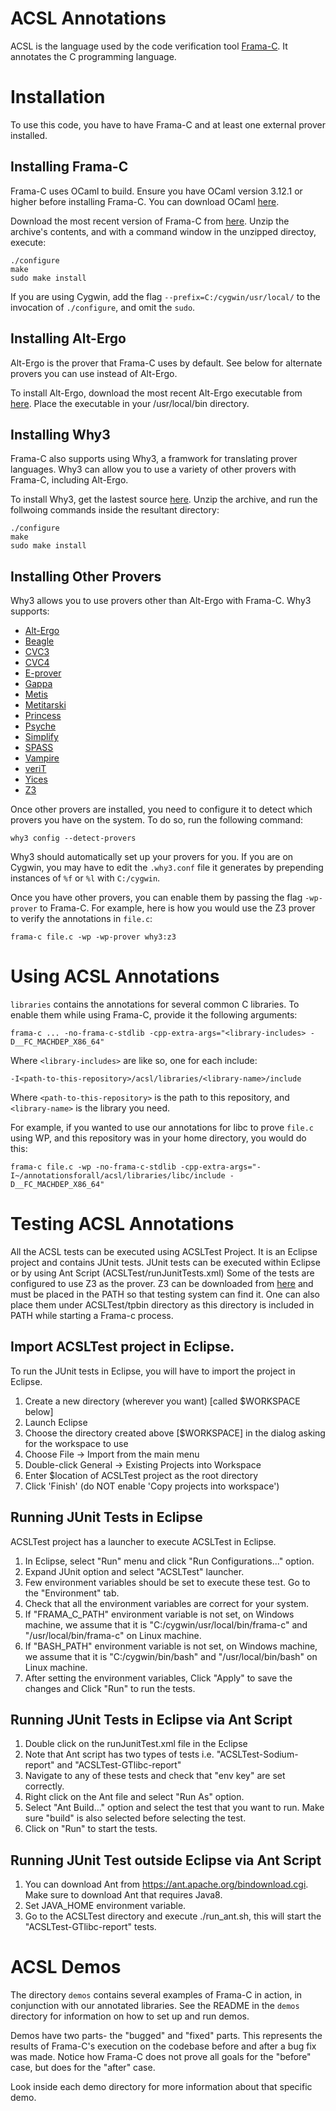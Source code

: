 # ACSL Annotations

ACSL is the language used by the code verification tool [Frama-C](http://frama-c.com/). It annotates the C programming language.

# Installation

To use this code, you have to have Frama-C and at least one external prover installed.

## Installing Frama-C

Frama-C uses OCaml to build. Ensure you have OCaml version 3.12.1 or higher before installing Frama-C. You can download OCaml [here](https://ocaml.org/docs/install.html).

Download the most recent version of Frama-C from [here](http://frama-c.com/download.html). Unzip the archive's contents, and with a command window in the unzipped directoy, execute:

```
./configure
make
sudo make install
```

If you are using Cygwin, add the flag `--prefix=C:/cygwin/usr/local/` to the invocation of `./configure`, and omit the `sudo`.

## Installing Alt-Ergo

Alt-Ergo is the prover that Frama-C uses by default. See below for alternate provers you can use instead of Alt-Ergo.

To install Alt-Ergo, download the most recent Alt-Ergo executable from [here](https://alt-ergo.ocamlpro.com/index.php#releases). Place the executable in your /usr/local/bin directory.

## Installing Why3

Frama-C also supports using Why3, a framwork for translating prover languages. Why3 can allow you to use a variety of other provers with Frama-C, including Alt-Ergo.

To install Why3, get the lastest source [here](http://why3.lri.fr/#download). Unzip the archive, and run the follwoing commands inside the resultant directory:

```
./configure
make
sudo make install
```

## Installing Other Provers

Why3 allows you to use provers other than Alt-Ergo with Frama-C. Why3 supports:

* [Alt-Ergo](http://alt-ergo.ocamlpro.com/)
* [Beagle](https://bitbucket.org/peba123/beagle)
* [CVC3](http://www.cs.nyu.edu/acsys/cvc3/)
* [CVC4](http://cvc4.cs.nyu.edu/web/)
* [E-prover](http://www4.informatik.tu-muenchen.de/~schulz/E/E.html)
* [Gappa](http://gappa.gforge.inria.fr/)
* [Metis](http://www.gilith.com/software/metis/)
* [Metitarski](http://www.cl.cam.ac.uk/~lp15/papers/Arith/)
* [Princess](http://www.philipp.ruemmer.org/princess.shtml)
* [Psyche](http://www.lix.polytechnique.fr/~lengrand/Psyche/)
* [Simplify](http://kindsoftware.com/products/opensource/Simplify/)
* [SPASS](http://www.spass-prover.org/)
* [Vampire](http://www.vprover.org/)
* [veriT](http://www.verit-solver.org/)
* [Yices](http://yices.csl.sri.com/)
* [Z3](https://github.com/Z3Prover/z3)

Once other provers are installed, you need to configure it to detect which provers you have on the system. To do so, run the following command:

```
why3 config --detect-provers
```

Why3 should automatically set up your provers for you. If you are on Cygwin, you may have to edit the `.why3.conf` file it generates by prepending instances of `%f` or `%l` with `C:/cygwin`.

Once you have other provers, you can enable them by passing the flag `-wp-prover` to Frama-C. For example, here is how you would use the Z3 prover to verify the annotations in `file.c`:

```
frama-c file.c -wp -wp-prover why3:z3
```

# Using ACSL Annotations

`libraries` contains the annotations for several common C libraries. To enable them while using Frama-C, provide it the following arguments:

```
frama-c ... -no-frama-c-stdlib -cpp-extra-args="<library-includes> -D__FC_MACHDEP_X86_64"
```

Where `<library-includes>` are like so, one for each include:

```
-I<path-to-this-repository>/acsl/libraries/<library-name>/include
```

Where `<path-to-this-repository>` is the path to this repository, and `<library-name>` is the library you need.

For example, if you wanted to use our annotations for libc to prove `file.c` using WP, and this repository was in your home directory, you would do this:

```
frama-c file.c -wp -no-frama-c-stdlib -cpp-extra-args="-I~/annotationsforall/acsl/libraries/libc/include -D__FC_MACHDEP_X86_64"
```

# Testing ACSL Annotations
All the ACSL tests can be executed using ACSLTest Project. It is an Eclipse project and contains JUnit tests. JUnit tests can be executed within Eclipse or by using Ant Script (ACSLTest/runJunitTests.xml)
Some of the tests are configured to use Z3 as the prover. Z3 can be downloaded from [here](https://github.com/Z3Prover/z3/releases) and must be placed in the PATH so that testing system can find it. One can also place them under ACSLTest/tpbin directory as this directory is included in PATH while starting a Frama-c process.

## Import ACSLTest project in Eclipse.
To run the JUnit tests in Eclipse, you will have to import the project in Eclipse. 
1.  Create a new directory (wherever you want) [called $WORKSPACE below] 
2.  Launch Eclipse 
3.  Choose the directory created above [$WORKSPACE] in the dialog asking for the workspace to use 
4.  Choose File -> Import from the main menu 
5.  Double-click General -> Existing Projects into Workspace
6.  Enter $location of ACSLTest project as the root directory
7.  Click 'Finish' (do NOT enable 'Copy projects into workspace') 

## Running JUnit Tests in Eclipse
ACSLTest project has a launcher to execute ACSLTest in Eclipse.
1. In Eclipse, select "Run" menu and click "Run Configurations..." option.
2. Expand JUnit option and select "ACSLTest" launcher.
3. Few environment variables should be set to execute these test. Go to the "Environment" tab.
4. Check that all the environment variables are correct for your system. 
5. If "FRAMA_C_PATH" environment variable is not set, on Windows machine, we assume that it is "C:/cygwin/usr/local/bin/frama-c" and "/usr/local/bin/frama-c" on Linux machine.
6. If "BASH_PATH" environment variable is not set, on Windows machine, we assume that it is "C:/cygwin/bin/bash" and "/usr/local/bin/bash" on Linux machine.
7. After setting the environment variables, Click "Apply" to save the changes and Click "Run" to run the tests.

## Running JUnit Tests in Eclipse via Ant Script
1. Double click on the runJunitTest.xml file in the Eclipse
2. Note that Ant script has two types of tests i.e. "ACSLTest-Sodium-report" and "ACSLTest-GTlibc-report"
3. Navigate to any of these tests and check that "env key" are set correctly.
4. Right click on the Ant file and select "Run As" option. 
5. Select "Ant Build..." option and select the test that you want to run. Make sure "build" is also selected before selecting the test.
6. Click on "Run" to start the tests.

## Running JUnit Test outside Eclipse via Ant Script
1. You can download Ant from https://ant.apache.org/bindownload.cgi. Make sure to download Ant that requires Java8.
2. Set JAVA_HOME environment variable. 
3. Go to the ACSLTest directory and execute ./run_ant.sh, this will start the "ACSLTest-GTlibc-report" tests.

# ACSL Demos

The directory `demos` contains several examples of Frama-C in action, in conjunction with our annotated libraries. See the README in the `demos` directory for information on how to set up and run demos.

Demos have two parts- the "bugged" and "fixed" parts. This represents the results of Frama-C's execution on the codebase before and after a bug fix was made. Notice how Frama-C does not prove all goals for the "before" case, but does for the "after" case.

Look inside each demo directory for more information about that specific demo.
